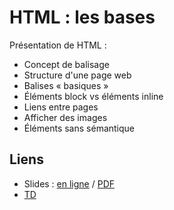 # HTML : les bases

Présentation de HTML : 

* Concept de balisage
* Structure d'une page web
* Balises « basiques »
* Éléments block vs éléments inline
* Liens entre pages
* Afficher des images
* Éléments sans sémantique

## Liens

* Slides : [en ligne](https://slides.com/drazik/cdin-html-les-bases/#/) / [PDF](html-les-bases.pdf)
* [TD](TD.md)
